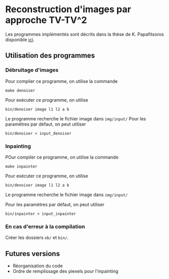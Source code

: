 # Reconstruction d'images par approche TV-TV^2
Les programmes implémentés sont décrits dans la thèse de K. Papafitsoros disponible
[ici](https://www.repository.cam.ac.uk/handle/1810/246692).

## Utilisation des programmes
### Débruitage d'images
Pour compiler ce programme, on utilise la commande

    make denoiser

Pour exécuter ce programme, on utilise

    bin/denoiser image l1 l2 a b

Le programme recherche le fichier image dans `img/input/`
Pour les paramètres par défaut, on peut utiliser

    bin/denoiser < input_denoiser

### Inpainting
POur compiler ce programme, on utilise la commande

    make inpainter

Pour exécuter ce programme, on utilise

    bin/denoiser image l1 l2 a b

Le programme recherche le fichier image dans `img/input/`

Pour les paramètres par défaut, on peut utiliser

    bin/inpainter < input_inpainter


### En cas d'erreur à la compilation
Créer les dossiers `ob/` et `bin/`.


## Futures versions
* Réorganisation du code
* Ordre de remplissage des piexels pour l'inpainting
